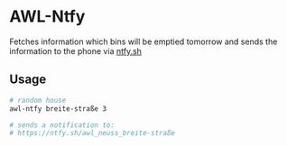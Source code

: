 # AWL-Ntfy

Fetches information which bins will be emptied tomorrow and sends the information to the phone via [ntfy.sh](https://ntfy.sh)

## Usage

```bash
# random house
awl-ntfy breite-straße 3

# sends a notification to:
# https://ntfy.sh/awl_neuss_breite-straße
```
